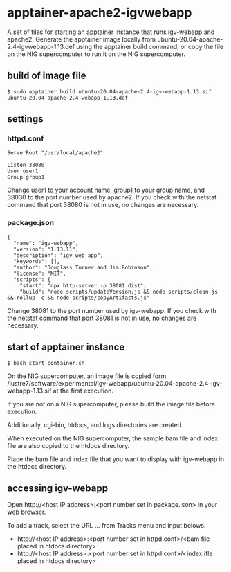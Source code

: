 # apptainer-apache2-igvwebapp
A set of files for starting an apptainer instance that runs igv-webapp and apache2. Generate the apptainer image locally from ubuntu-20.04-apache-2.4-igvwebapp-1.13.def using the apptainer build command, or copy the file on the NIG supercomputer to run it on the NIG supercomputer.

## build of image file

    $ sudo apptainer build ubuntu-20.04-apache-2.4-igv-webapp-1.13.sif ubuntu-20.04-apache-2.4-webapp-1.13.def


## settings
### httpd.conf

    ServerRoot "/usr/local/apache2"
    
    Listen 38080
    User user1
    Group group1

Change user1 to your account name, group1 to your group name, and 38030 to the port number used by apache2. If you check with the netstat command that port 38080 is not in use, no changes are necessary.

### package.json

    {
      "name": "igv-webapp",
      "version": "1.13.11",
      "description": "igv web app",
      "keywords": [],
      "author": "Douglass Turner and Jim Robinson",
      "license": "MIT",
      "scripts": {
        "start": "npx http-server -p 38081 dist",
        "build": "node scripts/updateVersion.js && node scripts/clean.js && rollup -c && node scripts/copyArtifacts.js"

Change 38081 to the port number used by igv-webapp.
If you check with the netstat command that port 38081 is not in use, no changes are necessary.


## start of apptainer instance

    $ bash start_container.sh

On the NIG supercomputer, an image file is copied form /lustre7/software/experimental/igv-webapp/ubuntu-20.04-apache-2.4-igv-webapp-1.13.sif at the first execution.

If you are not on a NIG supercomputer, please build the image file before execution.

Additionally, cgi-bin, htdocs, and logs directories are created.

When executed on the NIG supercomputer, the sample bam file and index file are also copied to the htdocs directory.

Place the bam file and index file that you want to display with igv-webapp in the htdocs directory.

## accessing igv-webapp

Open http://&lt;host IP address&gt;:&lt;port number set in package.json&gt; in your web browser.

To add a track, select the URL ... from Tracks menu and input belows.

* http://&lt;host IP address&gt;:&lt;port number set in httpd.conf&gt;/&lt;bam file placed in htdocs directory&gt;
* http://&lt;host IP address&gt;:&lt;port number set in httpd.conf&gt;/&lt;index ifle placed in htdocs directory&gt;


